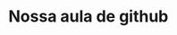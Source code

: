 <!DOCTYPE html>
<html LANG="en">
    <head>
    <meta charset="UTF-8">
    <meta http-equiv="X-UA-compatible" content="IE=edge">
    <meta name="viewport content=width=device-width, init">
    <title>Document</title>
    </head>
    <body>
        <h1>Nossa aula de github </h1>
    </body>
    </head>
</html>
